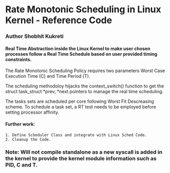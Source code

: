 # Rate Monotonic Scheduling in Linux Kernel - Reference Code
###	Author Shobhit Kukreti
	
#### Real Time Abstraction inside the Linux Kernel to make user chosen processes follow a Real Time Schedule based on user provided timing constraints.

The Rate Monotonic Scheduling Policy requires two parameters Worst Case Execution Time (C) and Time Period (T).

The scheduling methodoloy hijacks the context_switch() function to get the struct task_struct *prev, *next pointers to manage the real time scheduling. 

The tasks sets are scheduled per core following Worst Fit Descreasing scheme. 
To schedule a task set, a RT test needs to be employed before setting processor affinity.

#### Further work: 
	1. Define Scheduler Class and integrate with Linux Sched Code.
	2. Cleanup the Code. 	
	 

### Note:  Will not compile standalone as a new syscall is added in the kernel to provide the kernel module information such as PID, C and T.


